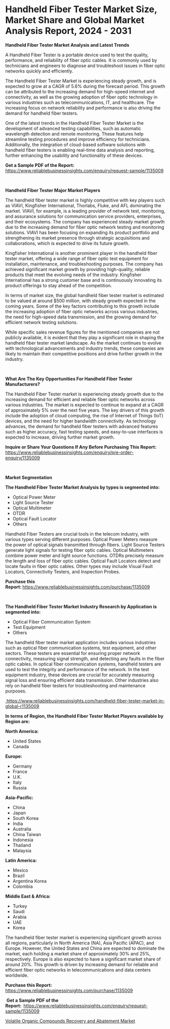 <p><h1>Handheld Fiber Tester Market Size, Market Share and Global Market Analysis Report, 2024 - 2031</h1></p><p><strong>Handheld Fiber Tester Market Analysis and Latest Trends</strong></p>
<p><p>A Handheld Fiber Tester is a portable device used to test the quality, performance, and reliability of fiber optic cables. It is commonly used by technicians and engineers to diagnose and troubleshoot issues in fiber optic networks quickly and efficiently.</p><p>The Handheld Fiber Tester Market is experiencing steady growth, and is expected to grow at a CAGR of 5.6% during the forecast period. This growth can be attributed to the increasing demand for high-speed internet and connectivity, as well as the growing adoption of fiber optic technology in various industries such as telecommunications, IT, and healthcare. The increasing focus on network reliability and performance is also driving the demand for handheld fiber testers.</p><p>One of the latest trends in the Handheld Fiber Tester Market is the development of advanced testing capabilities, such as automatic wavelength detection and remote monitoring. These features help streamline testing procedures and improve efficiency for technicians. Additionally, the integration of cloud-based software solutions with handheld fiber testers is enabling real-time data analysis and reporting, further enhancing the usability and functionality of these devices.</p></p>
<p><strong>Get a Sample PDF of the Report:&nbsp;</strong> <a href="https://www.reliablebusinessinsights.com/enquiry/request-sample/1135009">https://www.reliablebusinessinsights.com/enquiry/request-sample/1135009</a></p>
<p>&nbsp;</p>
<p><strong>Handheld Fiber Tester Major Market Players</strong></p>
<p><p>The handheld fiber tester market is highly competitive with key players such as VIAVI, Kingfisher International, Thorlabs, Fluke, and AFL dominating the market. VIAVI, for example, is a leading provider of network test, monitoring, and assurance solutions for communication service providers, enterprises, and their ecosystems. The company has experienced steady market growth due to the increasing demand for fiber optic network testing and monitoring solutions. VIAVI has been focusing on expanding its product portfolio and strengthening its market presence through strategic acquisitions and collaborations, which is expected to drive its future growth.</p><p>Kingfisher International is another prominent player in the handheld fiber tester market, offering a wide range of fiber optic test equipment for installation, maintenance, and troubleshooting purposes. The company has achieved significant market growth by providing high-quality, reliable products that meet the evolving needs of the industry. Kingfisher International has a strong customer base and is continuously innovating its product offerings to stay ahead of the competition.</p><p>In terms of market size, the global handheld fiber tester market is estimated to be valued at around $500 million, with steady growth expected in the coming years. Some of the key factors contributing to this growth include the increasing adoption of fiber optic networks across various industries, the need for high-speed data transmission, and the growing demand for efficient network testing solutions.</p><p>While specific sales revenue figures for the mentioned companies are not publicly available, it is evident that they play a significant role in shaping the handheld fiber tester market landscape. As the market continues to evolve with technological advancements and industry trends, these companies are likely to maintain their competitive positions and drive further growth in the industry.</p></p>
<p>&nbsp;</p>
<p><strong>What Are The Key Opportunities For Handheld Fiber Tester Manufacturers?</strong></p>
<p><p>The Handheld Fiber Tester market is experiencing steady growth due to the increasing demand for efficient and reliable fiber optic networks across various industries. The market is expected to continue to expand at a CAGR of approximately 5% over the next five years. The key drivers of this growth include the adoption of cloud computing, the rise of Internet of Things (IoT) devices, and the need for higher bandwidth connectivity. As technology advances, the demand for handheld fiber testers with advanced features such as higher accuracy, fast testing speeds, and easy-to-use interfaces is expected to increase, driving further market growth.</p></p>
<p><strong>Inquire or Share Your Questions If Any Before Purchasing This Report:</strong> <a href="https://www.reliablebusinessinsights.com/enquiry/pre-order-enquiry/1135009">https://www.reliablebusinessinsights.com/enquiry/pre-order-enquiry/1135009</a></p>
<p>&nbsp;</p>
<p><strong>Market Segmentation</strong></p>
<p><strong>The Handheld Fiber Tester Market Analysis by types is segmented into:</strong></p>
<p><ul><li>Optical Power Meter</li><li>Light Source Tester</li><li>Optical Multimeter</li><li>OTDR</li><li>Optical Fault Locator</li><li>Others</li></ul></p>
<p><p>Handheld Fiber Testers are crucial tools in the telecom industry, with various types serving different purposes. Optical Power Meters measure the power of optical signals transmitted through fibers. Light Source Testers generate light signals for testing fiber optic cables. Optical Multimeters combine power meter and light source functions. OTDRs precisely measure the length and loss of fiber optic cables. Optical Fault Locators detect and locate faults in fiber optic cables. Other types may include Visual Fault Locators, Connectivity Testers, and Inspection Probes.</p></p>
<p><strong>Purchase this Report:&nbsp;</strong><a href="https://www.reliablebusinessinsights.com/purchase/1135009">https://www.reliablebusinessinsights.com/purchase/1135009</a></p>
<p>&nbsp;</p>
<p><strong>The Handheld Fiber Tester Market Industry Research by Application is segmented into:</strong></p>
<p><ul><li>Optical Fiber Communication System</li><li>Test Equipment</li><li>Others</li></ul></p>
<p><p>The handheld fiber tester market application includes various industries such as optical fiber communication systems, test equipment, and other sectors. These testers are essential for ensuring proper network connectivity, measuring signal strength, and detecting any faults in the fiber optic cables. In optical fiber communication systems, handheld testers are used to test the integrity and performance of the network. In the test equipment industry, these devices are crucial for accurately measuring signal loss and ensuring efficient data transmission. Other industries also rely on handheld fiber testers for troubleshooting and maintenance purposes.</p></p>
<p><a href="https://www.reliablebusinessinsights.com/handheld-fiber-tester-market-in-global-r1135009">&nbsp;https://www.reliablebusinessinsights.com/handheld-fiber-tester-market-in-global-r1135009</a></p>
<p><strong>In terms of Region, the Handheld Fiber Tester Market Players available by Region are:</strong></p>
<p>
    <p> <strong> North America: </strong>
        <ul>
            <li>United States</li>
            <li>Canada</li>
        </ul>
        </p> 
    <p> <strong> Europe: </strong>
        <ul>
            <li>Germany</li>
            <li>France</li>
            <li>U.K.</li>
            <li>Italy</li>
            <li>Russia</li>
        </ul>
        </p> 
    <p> <strong> Asia-Pacific: </strong>
        <ul>
            <li>China</li>
            <li>Japan</li>
            <li>South Korea</li>
            <li>India</li>
            <li>Australia</li>
            <li>China Taiwan</li>
            <li>Indonesia</li>
            <li>Thailand</li>
            <li>Malaysia</li>
        </ul>
        </p> 
    <p> <strong> Latin America: </strong>
        <ul>
            <li>Mexico</li>
            <li>Brazil</li>
            <li>Argentina Korea</li>
            <li>Colombia</li>
        </ul>
        </p> 
    <p> <strong> Middle East & Africa: </strong>
        <ul>
            <li>Turkey</li>
            <li>Saudi</li>
            <li>Arabia</li>
            <li>UAE</li>
            <li>Korea</li>
        </ul>
    </p>
    </p>
<p><p>The handheld fiber tester market is experiencing significant growth across all regions, particularly in North America (NA), Asia Pacific (APAC), and Europe. However, the United States and China are expected to dominate the market, each holding a market share of approximately 30% and 25%, respectively. Europe is also expected to have a significant market share of around 20%. This growth is driven by increasing demand for reliable and efficient fiber optic networks in telecommunications and data centers worldwide.</p></p>
<p><strong>Purchase this Report: </strong><a href="https://www.reliablebusinessinsights.com/purchase/1135009">https://www.reliablebusinessinsights.com/purchase/1135009</a></p>
<p>&nbsp;<strong>Get a Sample PDF of the Report:&nbsp;&nbsp;</strong><a href="https://www.reliablebusinessinsights.com/enquiry/request-sample/1135009">https://www.reliablebusinessinsights.com/enquiry/request-sample/1135009</a></p>
<p><strong></strong></p>
<p><p><a href="https://issuu.com/reportprime-2/docs/volatile-organic-compounds-recovery-and-abatement-">Volatile Organic Compounds Recovery and Abatement Market</a></p></p>